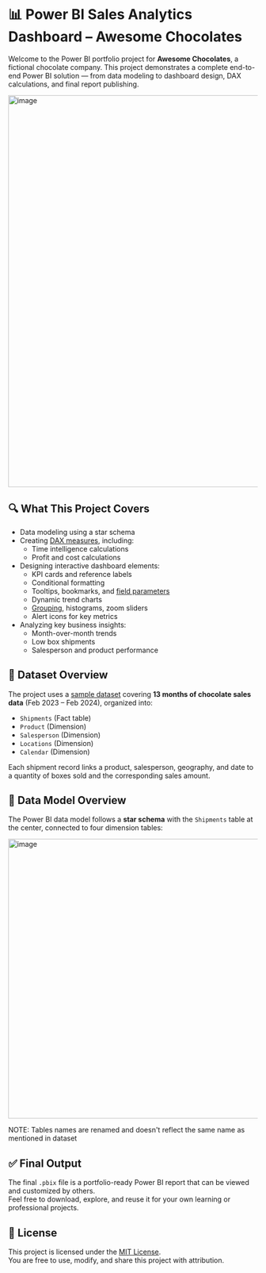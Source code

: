 # 📊 Power BI Sales Analytics Dashboard – Awesome Chocolates

Welcome to the Power BI portfolio project for **Awesome Chocolates**, a fictional chocolate company. This project demonstrates a complete end-to-end Power BI solution — from data modeling to dashboard design, DAX calculations, and final report publishing.

<img width="1411" height="790" alt="image" src="https://github.com/user-attachments/assets/93630d5d-3eec-41fa-ad34-6738448bae0c" />


## 🔍 What This Project Covers

- Data modeling using a star schema  
- Creating [DAX measures](https://github.com/nsmahesh18/PBI-Sales-Dashboard/tree/main/docs), including:
  - Time intelligence calculations
  - Profit and cost calculations
- Designing interactive dashboard elements:
  - KPI cards and reference labels  
  - Conditional formatting  
  - Tooltips, bookmarks, and [field parameters](https://github.com/nsmahesh18/PBI-Sales-Dashboard/blob/main/docs/Sales%20Analytics%20Dashboard.docx)  
  - Dynamic trend charts  
  - [Grouping](https://github.com/nsmahesh18/PBI-Sales-Dashboard/blob/main/docs/Sales%20Analytics%20Dashboard.docx), histograms, zoom sliders  
  - Alert icons for key metrics  
- Analyzing key business insights:
  - Month-over-month trends  
  - Low box shipments  
  - Salesperson and product performance  

## 📁 Dataset Overview

The project uses a [sample dataset](https://github.com/nsmahesh18/PBI-Sales-Dashboard/blob/main/dataset/ac-sample-data.xlsx) covering **13 months of chocolate sales data** (Feb 2023 – Feb 2024), organized into:

- `Shipments` (Fact table)
- `Product` (Dimension)
- `Salesperson` (Dimension)
- `Locations` (Dimension)
- `Calendar` (Dimension)

Each shipment record links a product, salesperson, geography, and date to a quantity of boxes sold and the corresponding sales amount.

## 🧩 Data Model Overview

The Power BI data model follows a **star schema** with the `Shipments` table at the center, connected to four dimension tables:

<img width="842" height="564" alt="image" src="https://github.com/user-attachments/assets/a62d8b5c-374b-4fd2-ada6-ddb81b3e2986" />

NOTE: Tables names are renamed and doesn't reflect the same name as mentioned in dataset

## ✅ Final Output

The final `.pbix` file is a portfolio-ready Power BI report that can be viewed and customized by others.  
Feel free to download, explore, and reuse it for your own learning or professional projects.

## 📝 License

This project is licensed under the [MIT License](LICENSE).  
You are free to use, modify, and share this project with attribution.
